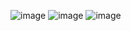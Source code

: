 ![image](https://github.com/user-attachments/assets/eaf18385-f4f7-4307-925d-9cf54fa5771c)
![image](https://github.com/user-attachments/assets/0f313094-533f-4ed0-a168-f2cfcb18ca34)
![image](https://github.com/user-attachments/assets/083e0d4f-9cfe-483b-9264-9e7453061603)

